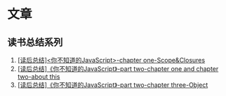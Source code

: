 # 文章
## 读书总结系列
1. [[读后总结]<你不知道的JavaScript>-chapter one-Scope&Closures](https://github.com/murrrrphy/blog/issues/2#issue-1264497028)
2. [[读后总结]《你不知道的JavaScript》-part two-chapter one and chapter two-about this](https://github.com/murrrrphy/blog/issues/3#issue-1273570863)
3. [[读后总结]《你不知道的JavaScript》-part two-chapter three-Object](https://github.com/murrrrphy/blog/issues/4#issue-1280095070)
